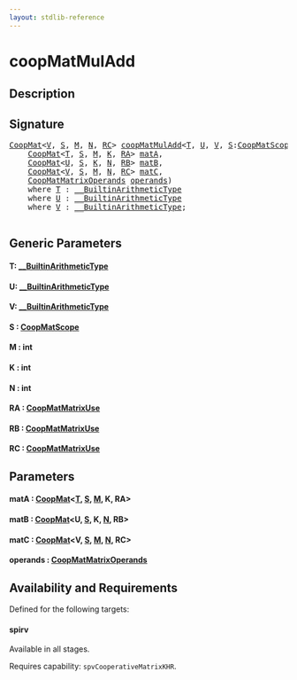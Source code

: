```yaml
---
layout: stdlib-reference
---
```


# coopMatMulAdd

## Description





## Signature 

<pre>
<a href="../types/coopmat-04/index.md" class="code_type">CoopMat</a>&lt;<a href="coopmatmuladd-47a.md#typeparam-V" class="code_type">V</a>, <a href="coopmatmuladd-47a.md#decl-S" class="code_var">S</a>, <a href="coopmatmuladd-47a.md#decl-M" class="code_var">M</a>, <a href="coopmatmuladd-47a.md#decl-N" class="code_var">N</a>, <a href="coopmatmuladd-47a.md#decl-RC" class="code_var">RC</a>&gt; <a href="coopmatmuladd-47a.md">coopMatMulAdd</a>&lt;<a href="coopmatmuladd-47a.md#typeparam-T" class="code_type">T</a>, <a href="coopmatmuladd-47a.md#typeparam-U" class="code_type">U</a>, <a href="coopmatmuladd-47a.md#typeparam-V" class="code_type">V</a>, <a href="coopmatmuladd-47a.md#decl-S" class="code_var">S</a>:<a href="../types/coopmatscope-047/index.md" class="code_type">CoopMatScope</a>, M:<span class="code_keyword">int</span>, K:<span class="code_keyword">int</span>, N:<span class="code_keyword">int</span>, RA:<a href="../types/coopmatmatrixuse-047d/index.md" class="code_type">CoopMatMatrixUse</a>, RB:<a href="../types/coopmatmatrixuse-047d/index.md" class="code_type">CoopMatMatrixUse</a>, RC:<a href="../types/coopmatmatrixuse-047d/index.md" class="code_type">CoopMatMatrixUse</a>&gt;(
    <a href="../types/coopmat-04/index.md" class="code_type">CoopMat</a>&lt;<a href="coopmatmuladd-47a.md#typeparam-T" class="code_type">T</a>, <a href="coopmatmuladd-47a.md#decl-S" class="code_var">S</a>, <a href="coopmatmuladd-47a.md#decl-M" class="code_var">M</a>, <a href="coopmatmuladd-47a.md#decl-K" class="code_var">K</a>, <a href="coopmatmuladd-47a.md#decl-RA" class="code_var">RA</a>&gt; <a href="coopmatmuladd-47a.md#decl-matA" class="code_param">matA</a>,
    <a href="../types/coopmat-04/index.md" class="code_type">CoopMat</a>&lt;<a href="coopmatmuladd-47a.md#typeparam-U" class="code_type">U</a>, <a href="coopmatmuladd-47a.md#decl-S" class="code_var">S</a>, <a href="coopmatmuladd-47a.md#decl-K" class="code_var">K</a>, <a href="coopmatmuladd-47a.md#decl-N" class="code_var">N</a>, <a href="coopmatmuladd-47a.md#decl-RB" class="code_var">RB</a>&gt; <a href="coopmatmuladd-47a.md#decl-matB" class="code_param">matB</a>,
    <a href="../types/coopmat-04/index.md" class="code_type">CoopMat</a>&lt;<a href="coopmatmuladd-47a.md#typeparam-V" class="code_type">V</a>, <a href="coopmatmuladd-47a.md#decl-S" class="code_var">S</a>, <a href="coopmatmuladd-47a.md#decl-M" class="code_var">M</a>, <a href="coopmatmuladd-47a.md#decl-N" class="code_var">N</a>, <a href="coopmatmuladd-47a.md#decl-RC" class="code_var">RC</a>&gt; <a href="coopmatmuladd-47a.md#decl-matC" class="code_param">matC</a>,
    <a href="../types/coopmatmatrixoperands-047d/index.md" class="code_type">CoopMatMatrixOperands</a> <a href="coopmatmuladd-47a.md#decl-operands" class="code_param">operands</a>)
    <span class='code_keyword'>where</span> <a href="coopmatmuladd-47a.md#typeparam-T" class="code_type">T</a> : <a href="../interfaces/0_builtinarithmetictype-029j/index.md" class="code_type">__BuiltinArithmeticType</a>
    <span class='code_keyword'>where</span> <a href="coopmatmuladd-47a.md#typeparam-U" class="code_type">U</a> : <a href="../interfaces/0_builtinarithmetictype-029j/index.md" class="code_type">__BuiltinArithmeticType</a>
    <span class='code_keyword'>where</span> <a href="coopmatmuladd-47a.md#typeparam-V" class="code_type">V</a> : <a href="../interfaces/0_builtinarithmetictype-029j/index.md" class="code_type">__BuiltinArithmeticType</a>;

</pre>

## Generic Parameters

####  <a id="typeparam-T"></a>T: [\_\_BuiltinArithmeticType](../interfaces/0_builtinarithmetictype-029j/index.md)
####  <a id="typeparam-U"></a>U: [\_\_BuiltinArithmeticType](../interfaces/0_builtinarithmetictype-029j/index.md)
####  <a id="typeparam-V"></a>V: [\_\_BuiltinArithmeticType](../interfaces/0_builtinarithmetictype-029j/index.md)
####  <a id="decl-S"></a>S  : [CoopMatScope](../types/coopmatscope-047/index.md)
####  <a id="decl-M"></a>M  : int
####  <a id="decl-K"></a>K  : int
####  <a id="decl-N"></a>N  : int
####  <a id="decl-RA"></a>RA  : [CoopMatMatrixUse](../types/coopmatmatrixuse-047d/index.md)
####  <a id="decl-RB"></a>RB  : [CoopMatMatrixUse](../types/coopmatmatrixuse-047d/index.md)
####  <a id="decl-RC"></a>RC  : [CoopMatMatrixUse](../types/coopmatmatrixuse-047d/index.md)

## Parameters

####  <a id="decl-matA"></a>matA  : [CoopMat](../types/coopmat-04/index.md)\<[T](../types/coopmat-04/index.md#typeparam-T), [S](../types/coopmat-04/index.md#decl-S), [M](../types/coopmat-04/index.md#decl-M), K, RA\>
####  <a id="decl-matB"></a>matB  : [CoopMat](../types/coopmat-04/index.md)\<U, [S](../types/coopmat-04/index.md#decl-S), K, [N](../types/coopmat-04/index.md#decl-N), RB\>
####  <a id="decl-matC"></a>matC  : [CoopMat](../types/coopmat-04/index.md)\<V, [S](../types/coopmat-04/index.md#decl-S), [M](../types/coopmat-04/index.md#decl-M), [N](../types/coopmat-04/index.md#decl-N), RC\>
####  <a id="decl-operands"></a>operands  : [CoopMatMatrixOperands](../types/coopmatmatrixoperands-047d/index.md)

## Availability and Requirements

Defined for the following targets:

#### spirv
Available in all stages.

Requires capability: `spvCooperativeMatrixKHR`.



<script>
// Fix .md links to .html when on ReadTheDocs
if (window.location.hostname.includes('readthedocs') || 
    window.location.hostname.includes('rtfd.io')) {
  document.addEventListener('DOMContentLoaded', function() {
    const links = document.querySelectorAll('a');
    links.forEach(link => {
      const href = link.getAttribute('href');
      if (href && href.includes('.md')) {
        // This regex will handle .md links with or without fragment identifiers or query parameters
        link.href = link.href.replace(/(.+)\.md(#[^?]*)?(\?.*)?$/, '$1.html$2$3');
      }
    });
  });
}
</script>
